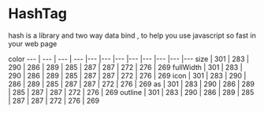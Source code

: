 # HashTag
hash is a library and two way data bind , to help you use javascript so fast in your web page

color 
--- | --- | --- | --- |--- |--- |--- |--- |--- |--- |--- |---
size | 301 | 283 | 290 | 286 | 289 | 285 | 287 | 287 | 272 | 276 | 269
fullWidth | 301 | 283 | 290 | 286 | 289 | 285 | 287 | 287 | 272 | 276 | 269
icon | 301 | 283 | 290 | 286 | 289 | 285 | 287 | 287 | 272 | 276 | 269
as | 301 | 283 | 290 | 286 | 289 | 285 | 287 | 287 | 272 | 276 | 269
outline | 301 | 283 | 290 | 286 | 289 | 285 | 287 | 287 | 272 | 276 | 269
